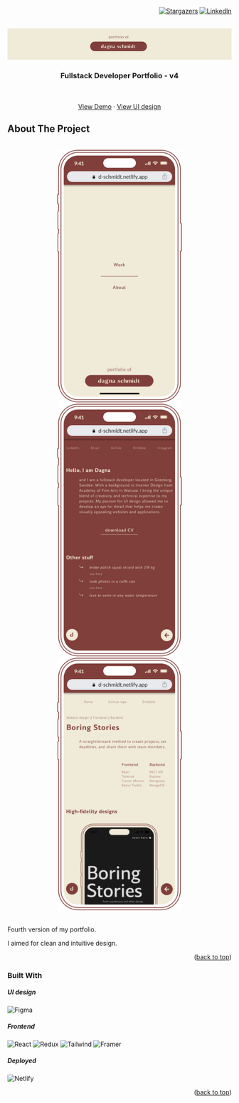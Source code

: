 <a name="readme-top"></a>

<div align="right">

[![Stargazers][stars-shield]][stars-url]
[![LinkedIn][linkedin-shield]][linkedin-url]
    
</div>


<br />
<div align="center">
    <img src="./screens//logo-portfolio-v4.png" alt="Logo" width="880">

  <h3 align="center">Fullstack Developer Portfolio - v4</h3>

  <p align="center">
    <br />
    <br />
    <a href=(https://d-schmidt.netlify.app">View Demo</a>
    ·
    <a href="https://dribbble.com/shots/23010524-Boring-Stories-UI">View UI design</a>
  </p>
</div>

## About The Project

</br>

<div align="center">
    <img src="./screens//prev1.png" alt="Logo" width="280">
    <img src="./screens//prev2.png" alt="Logo" width="280">
    <img src="./screens//prev3.png" alt="Logo" width="280">
</div>

</br>

<p>Fourth version of my portfolio. </p>
<p>I aimed for clean and intuitive design.</p>

<p align="right">(<a href="#readme-top">back to top</a>)</p>

### Built With

<h5>UI design</h5>

![Figma]

<h5>Frontend</h5>

![React]
![Redux]
![Tailwind]
![Framer]

<h5>Deployed</h5>

![Netlify]


<p align="right">(<a href="#readme-top">back to top</a>)</p>


<!-- MARKDOWN LINKS & IMAGES -->
<!-- https://www.markdownguide.org/basic-syntax/#reference-style-links -->
[stars-shield]: https://img.shields.io/github/stars/DagnaSchmidt/boring-stories.svg?style=for-the-badge
[stars-url]: https://github.com/DagnaSchmidt/boring-stories/stargazers
[linkedin-shield]: https://img.shields.io/badge/-LinkedIn-black.svg?style=for-the-badge&logo=linkedin&colorB=555
[linkedin-url]: https://linkedin.com/in/dagna-schmidt-90ba37207
[Figma]: https://img.shields.io/badge/Figma-F24E1E?style=for-the-badge&logo=figma&logoColor=white
[React]: https://img.shields.io/badge/React-20232A?style=for-the-badge&logo=react&logoColor=61DAFB
[Redux]: https://img.shields.io/badge/Redux-593D88?style=for-the-badge&logo=redux&logoColor=white
[Tailwind]: https://img.shields.io/badge/Tailwind_CSS-38B2AC?style=for-the-badge&logo=tailwind-css&logoColor=white
[Framer]: https://img.shields.io/badge/Framer-black?style=for-the-badge&logo=framer&logoColor=blue
[Netlify]: https://img.shields.io/badge/Netlify-00C7B7?style=for-the-badge&logo=netlify&logoColor=white
